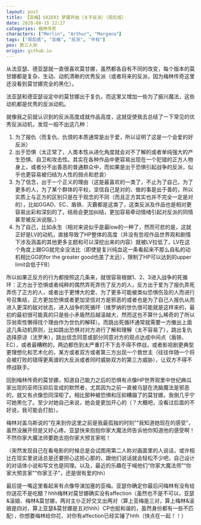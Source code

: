 ```yaml
---
layout: post
title: 【亚梅】S02E03 梦魇开始（关于反派）（观后感）
date: 2020-08-15 22:27
categories: 梅林传奇
characters: ["Merlin", "Arthur", "Morgana"]
tags: ["观后感", "亚梅", "反派", "平权"]
pov: 第三人称
origin: github.io
---
```


从法亚瑟、德亚瑟就一直很喜欢莫甘娜，虽然都各自有不同的改变，每个版本的莫甘娜都是复杂、生动、动机清晰的优秀反派（或者将来的反派，因为梅林传奇这里还没看到莫甘娜完全的黑化）。

法亚瑟和德亚瑟设定中的莫甘娜出于复仇，而这里又增加一些为了振兴魔法，这些动机都是优秀的反派动机。

就像我之前就认识到的反派高度成就作品高度，这就促使我去总结了一下常见的优秀反派动机，发现一般不出这几种：

1. 为了报仇（而复仇、仇恨的本质通常是出于爱，所以证明了这是一个会爱的好反派）
2. 出于恐惧（太正常了，人类本性从进化角度就会对不了解的或者单纯强大的产生恐惧、自卫和攻击性。其实在各种作品中更容易出现在一个犯错的正方人物身上，或者分不出善恶的普通群众中，而如果是出于恐惧引起战争的反派，似乎也更容易被归结为人性的弱点和悲哀）
3. 为了信念，出于一个正义的理由（这是最喜欢的一类了，不止为了自己，为了更多的人，为了某个群体的平权，坚信自己是对的、做的事是出于善的，所以实质上与正方的区别只是在于观念的不同（而且正方其实也并不完全一定是对的），比如GGAD、EC、盾铁、灭霸都是这类了，这类反派及作品也是相对更容易出彩和深刻的了。结局会更加纠结，更加容易牵动情绪引起对反派的同情甚至被反派说服。）
4. 为了自己，比如永生（相对来说似乎是最low的一种了，然而可悲的是，这就正好是LV的动机，直接导致了HP整体的高度（并没有忽视作品世界观和剧情下涉及涵盖的其他更多主题和可以深挖出来的内容）就被LV拉低了，LV在这个角度上跟GG就完全没法比（即使是复兴纯血这一条看起来不那么自私的动机相比GG的for the greater good也差了太远），限制了HP可以达到的upper limit会低于FB）

所以如果正反方的行为都按照这几条来，就很容易根据1、2、3进入战争的死循环：正方出于恐惧或者纯粹的偶然弄死弄伤了反方的人，反方出于爱为了报仇弄死弄伤了正方的人，或者出于更博大的爱、为了更多可能被类似恐惧伤及的人而进行号召集结，正方更加恐惧或者更加坚信对方是邪恶的或者也是为了自己人报仇从而进入更深的敌对状态，进入战争的死循环（维罗纳的世仇很可能就是这样来的，最初的最初很可能真的只是些小矛盾然后越滚越大，然而这也不算什么稀奇的了所以莎翁索性懒得找个理由作为世仇的解释）。而跳出死循环通常就需要一方撤出上面这几条动机原则，比如跳出恐惧对对方进行了解和理解（太不容易了），跳出复仇选择原谅（法罗朱），跳出信念同意或部分同意对方的观点达成中间点（盾铁、EC），或者最糟糕的，两边都伤到太严重打不下去不得不停战，或者影视剧更典型更理想化和艺术化的，某方或者双方或者第三方出现一个救世主（往往伴随一个将会被打败的错得更离谱的大反派或者同时威胁双方的第三方威胁），让双方不得不停战联手。

回到梅林传奇的莫甘娜，知道自己能力之后的恐惧有点像HP世界观里中世纪麻瓜家出现的巫师压抑后变成的默然者，尤其因为之前一直被乌瑟在洗脑魔法是邪恶的，就又有点像恐同深柜了。相比那种被恐惧和压抑糟蹋了的莫甘娜，我倒几乎宁可她黑化了。至少对她自己来说，她会是更加开心的（？大概吧，没看过后面的不好说，我可能会打脸）。

梅林对盖乌斯说的“在来到你这里之前是我最孤独的时刻”“我知道她现在的感受”，虽然没展开但是又好心疼。亚瑟快来抱抱你家大魔法师告诉他你知道他的感受啊！不然你家大魔法师要跑去抱你家大预言家啦！

（突然发现自己在看电影的时候总是会试图用第二人称对画面里的人说话，或许相比在现实里说话总是还要担心这担心那的，跟他们说话就会轻松不少吧，自己设计的对话体小说和写文也是同理。以及，最近的乐趣在于喊他们“你家大魔法师”“你家大预言家”“你家王子”，还是很有爱的hh）

最后提一嘴这里看起来有点像导演加塞的亚梅。亚瑟你确定你最后问梅林有没有给你送花不是吃醋？hhh梅林对莫甘娜确实没有affection（虽然也不是不可以，亚瑟&滚娘、梅林&莫甘娜，两对主仆正好交叉出两对（算上亚梅是三对，算上梅林&滚娘是四对，算上亚瑟&莫甘娜是五对hhh）CP也挺和谐的，虽然身份都有一些不匹配），你想要梅林给你花、对你有affection已经实锤了hhh（快点在一起！！）